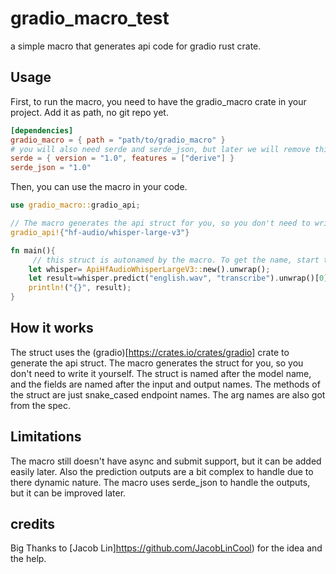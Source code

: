 # gradio_macro_test

a simple macro that generates api code for gradio rust crate.

## Usage

First, to run the macro, you need to have the gradio_macro crate in your project. Add it as path, no git repo yet.

```toml
[dependencies]
gradio_macro = { path = "path/to/gradio_macro" }
# you will also need serde and serde_json, but later we will remove this dependency
serde = { version = "1.0", features = ["derive"] }
serde_json = "1.0"
```

Then, you can use the macro in your code.
```rust
use gradio_macro::gradio_api;

// The macro generates the api struct for you, so you don't need to write the struct yourself.
gradio_api!{"hf-audio/whisper-large-v3"}

fn main(){
     // this struct is autonamed by the macro. To get the name, start typing the word "Api" and the IDE will show you the name.
    let whisper= ApiHfAudioWhisperLargeV3::new().unwrap();
    let result=whisper.predict("english.wav", "transcribe").unwrap()[0].clone().as_value().unwrap();
    println!("{}", result);
}
```

## How it works

The struct uses the (gradio)[https://crates.io/crates/gradio] crate to generate the api struct. The macro generates the struct for you, so you don't need to write it yourself. The struct is named after the model name, and the fields are named after the input and output names.
The methods of the struct are just snake_cased endpoint names. The arg names are also got from the spec.

## Limitations

The macro still doesn't have async and submit support, but it can be added easily later. Also the prediction outputs are a bit complex to handle due to there dynamic nature. The macro uses serde_json to handle the outputs, but it can be improved later.

## credits

Big Thanks to [Jacob Lin]https://github.com/JacobLinCool) for the idea and the help.
